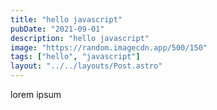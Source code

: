 ```yaml
---
title: "hello javascript"
pubDate: "2021-09-01"
description: "hello javascript"
image: "https://random.imagecdn.app/500/150"
tags: ["hello", "javascript"]
layout: "../../layouts/Post.astro"
---
```


lorem ipsum
